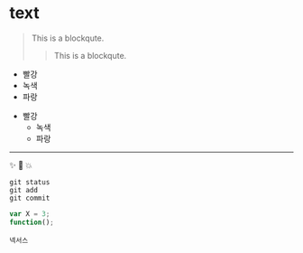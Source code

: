 # text

> This is a blockqute.
>> This is a blockqute.

* 빨강
* 녹색
* 파랑

- 빨강
  - 녹색
  - 파랑
***
:sparkles: :camel: :boom:

```
git status
git add
git commit
```
```javascript
var X = 3;
function();
```


```
넥서스
```